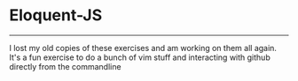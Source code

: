 # Eloquent-JS
---
I lost my old copies of these exercises and am working on them all again. It's a fun exercise to do a bunch of vim stuff and interacting with github directly from the commandline
